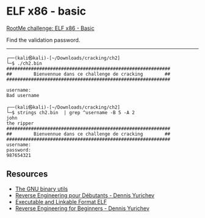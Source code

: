 # ELF x86 - basic

[RootMe challenge: ELF x86 - Basic](https://www.root-me.org/en/Challenges/Cracking/ELF-x86-Basic)

Find the validation password.

----

```text
┌──(kali㉿kali)-[~/Downloads/cracking/ch2]
└─$ ./ch2.bin
############################################################
##        Bienvennue dans ce challenge de cracking        ##
############################################################

username:     
Bad username
                                                                                                                                                                      
┌──(kali㉿kali)-[~/Downloads/cracking/ch2]
└─$ strings ch2.bin  | grep ^username -B 5 -A 2
john
the ripper
############################################################
##        Bienvennue dans ce challenge de cracking        ##
############################################################
username: 
password: 
987654321
```

## Resources

* [The GNU binary utils](https://repository.root-me.org/Administration/Unix/Linux/EN%20-%20The%20GNU%20binary%20utils.pdf)
* [Reverse Engineering pour Débutants - Dennis Yurichev](https://repository.root-me.org/Reverse%20Engineering/FR%20-%20Reverse%20Engineering%20pour%20D%C3%A9butants%20-%20Dennis%20Yurichev.pdf)
* [Executable and Linkable Format ELF](https://repository.root-me.org/Reverse%20Engineering/x86/Unix/EN%20-%20Executable%20and%20Linkable%20Format%20ELF.pdf)
* [Reverse Engineering for Beginners - Dennis Yurichev](https://repository.root-me.org/Reverse%20Engineering/EN%20-%20Reverse%20Engineering%20for%20Beginners%20-%20Dennis%20Yurichev.pdf)
